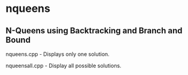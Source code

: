 # nqueens

## N-Queens using Backtracking and Branch and Bound

nqueens.cpp - Displays only one solution.

nqueensall.cpp - Display all possible solutions.
